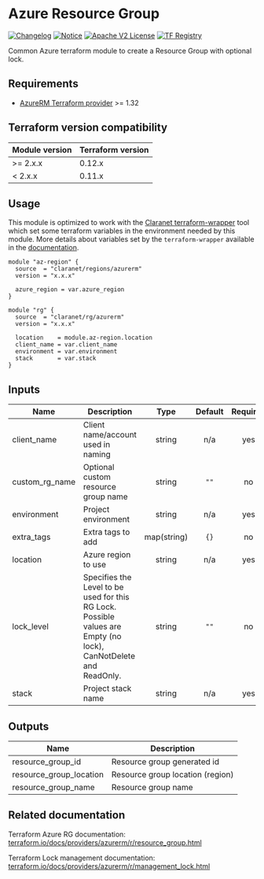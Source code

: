 # Azure Resource Group
[![Changelog](https://img.shields.io/badge/changelog-release-green.svg)](CHANGELOG.md) [![Notice](https://img.shields.io/badge/notice-copyright-yellow.svg)](NOTICE) [![Apache V2 License](https://img.shields.io/badge/license-Apache%20V2-orange.svg)](LICENSE) [![TF Registry](https://img.shields.io/badge/terraform-registry-blue.svg)](https://registry.terraform.io/modules/claranet/rg/azurerm/)

Common Azure terraform module to create a Resource Group with optional lock.

## Requirements

* [AzureRM Terraform provider](https://www.terraform.io/docs/providers/azurerm/) >= 1.32

## Terraform version compatibility

| Module version | Terraform version |
|----------------|-------------------|
| >= 2.x.x       | 0.12.x            |
| < 2.x.x        | 0.11.x            |

## Usage

This module is optimized to work with the [Claranet terraform-wrapper](https://github.com/claranet/terraform-wrapper) tool
which set some terraform variables in the environment needed by this module.
More details about variables set by the `terraform-wrapper` available in the [documentation](https://github.com/claranet/terraform-wrapper#environment).

```hcl
module "az-region" {
  source  = "claranet/regions/azurerm"
  version = "x.x.x"

  azure_region = var.azure_region
}

module "rg" {
  source  = "claranet/rg/azurerm"
  version = "x.x.x"

  location    = module.az-region.location
  client_name = var.client_name
  environment = var.environment
  stack       = var.stack
}
```

## Inputs

| Name | Description | Type | Default | Required |
|------|-------------|:----:|:-----:|:-----:|
| client\_name | Client name/account used in naming | string | n/a | yes |
| custom\_rg\_name | Optional custom resource group name | string | `""` | no |
| environment | Project environment | string | n/a | yes |
| extra\_tags | Extra tags to add | map(string) | `{}` | no |
| location | Azure region to use | string | n/a | yes |
| lock\_level | Specifies the Level to be used for this RG Lock. Possible values are Empty (no lock), CanNotDelete and ReadOnly. | string | `""` | no |
| stack | Project stack name | string | n/a | yes |

## Outputs

| Name | Description |
|------|-------------|
| resource\_group\_id | Resource group generated id |
| resource\_group\_location | Resource group location (region) |
| resource\_group\_name | Resource group name |

## Related documentation

Terraform Azure RG documentation: [terraform.io/docs/providers/azurerm/r/resource_group.html](https://www.terraform.io/docs/providers/azurerm/r/resource_group.html)

Terraform Lock management documentation: [terraform.io/docs/providers/azurerm/r/management_lock.html](https://www.terraform.io/docs/providers/azurerm/r/management_lock.html)
